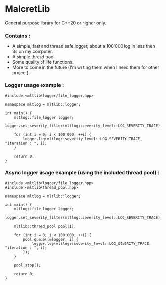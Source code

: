 # MalcretLib
General purpose library for C++20 or higher only.

### Contains :
- A simple, fast and thread safe logger, about a 100'000 log in less then 3s on my computer.
- A simple thread pool.
- Some quality of life functions.
- More to come in the future (I'm writing them when I need them for other project).

### Logger usage example :

```
#include <mltlib/logger/file_logger.hpp>

namespace mltlog = mltlib::logger;

int main() {
	mltlog::file_logger logger;
	logger.set_severity_filter(mltlog::severity_level::LOG_SEVERITY_TRACE);

	for (int i = 0; i < 100'000; ++i) {
		logger.log(mltlog::severity_level::LOG_SEVERITY_TRACE, "iteration : ", i);
	}

	return 0;
}
```

### Async logger usage example (using the included thread pool) :

```
#include <mltlib/logger/file_logger.hpp>
#include <mltlib/thread_pool.hpp>

namespace mltlog = mltlib::logger;

int main() {
	mltlog::file_logger logger;
	logger.set_severity_filter(mltlog::severity_level::LOG_SEVERITY_TRACE);

	mltlib::thread_pool pool(1);

	for (int i = 0; i < 100'000; ++i) {
		pool.queue([&logger, i] {
			logger.log(mltlog::severity_level::LOG_SEVERITY_TRACE, "iteration : ", i);
		});
	}

	pool.stop();

	return 0;
}
```
